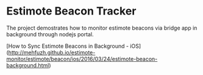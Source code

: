 # Estimote Beacon Tracker

The project demostrates how to monitor estimote beacons via bridge app in background through nodejs portal.

[How to Sync Estimote Beacons in Background - iOS] (http://mehfuzh.github.io/estimote-monitor/estimote/beacon/ios/2016/03/24/estimote-beacon-background.html)
